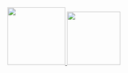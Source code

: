 <div>
  <a href="https://github.com/daniamarcelino">
  <img height="130em" src="https://github-readme-stats.vercel.app/api?username=daniamarcelino&show_icons=true&theme=dracula&include_all_commits=true&count_private=true"/>
  <img height="120em" src="https://github-readme-stats.vercel.app/api/top-langs/?username=daniamarcelino&layout=compact&langs_count=7&theme=dracula"/>
</div>

